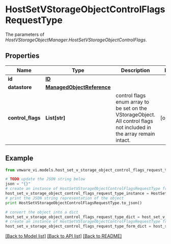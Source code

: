 # HostSetVStorageObjectControlFlagsRequestType

The parameters of *HostVStorageObjectManager.HostSetVStorageObjectControlFlags*. 

## Properties
Name | Type | Description | Notes
------------ | ------------- | ------------- | -------------
**id** | [**ID**](ID.md) |  | 
**datastore** | [**ManagedObjectReference**](ManagedObjectReference.md) |  | 
**control_flags** | **List[str]** | control flags enum array to be set on the VStorageObject. All control flags not included in the array remain intact.  | [optional] 

## Example

```python
from vmware_vi.models.host_set_v_storage_object_control_flags_request_type import HostSetVStorageObjectControlFlagsRequestType

# TODO update the JSON string below
json = "{}"
# create an instance of HostSetVStorageObjectControlFlagsRequestType from a JSON string
host_set_v_storage_object_control_flags_request_type_instance = HostSetVStorageObjectControlFlagsRequestType.from_json(json)
# print the JSON string representation of the object
print HostSetVStorageObjectControlFlagsRequestType.to_json()

# convert the object into a dict
host_set_v_storage_object_control_flags_request_type_dict = host_set_v_storage_object_control_flags_request_type_instance.to_dict()
# create an instance of HostSetVStorageObjectControlFlagsRequestType from a dict
host_set_v_storage_object_control_flags_request_type_form_dict = host_set_v_storage_object_control_flags_request_type.from_dict(host_set_v_storage_object_control_flags_request_type_dict)
```
[[Back to Model list]](../README.md#documentation-for-models) [[Back to API list]](../README.md#documentation-for-api-endpoints) [[Back to README]](../README.md)


